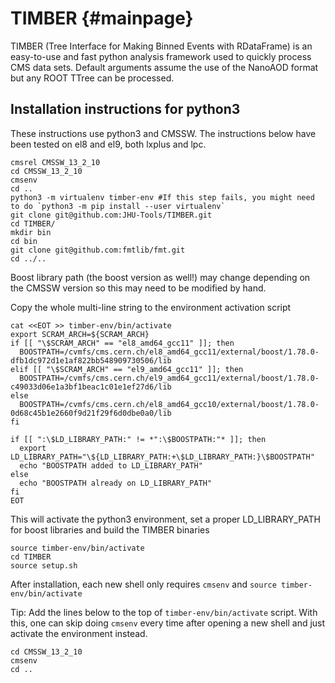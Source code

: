 # TIMBER {#mainpage}
TIMBER (Tree Interface for Making Binned Events with RDataFrame) is an easy-to-use and fast python analysis framework used to quickly process CMS data sets. 
Default arguments assume the use of the NanoAOD format but any ROOT TTree can be processed.

## Installation instructions for python3

These instructions use python3 and CMSSW. The instructions below have been tested on el8 and el9, both lxplus and lpc.

```
cmsrel CMSSW_13_2_10
cd CMSSW_13_2_10
cmsenv
cd ..
python3 -m virtualenv timber-env #If this step fails, you might need to do `python3 -m pip install --user virtualenv`
git clone git@github.com:JHU-Tools/TIMBER.git
cd TIMBER/
mkdir bin
cd bin
git clone git@github.com:fmtlib/fmt.git
cd ../..
```

Boost library path (the boost version as well!) may change depending on the CMSSW version so this may need to be modified by hand.

Copy the whole multi-line string to the environment activation script

```
cat <<EOT >> timber-env/bin/activate
export SCRAM_ARCH=${SCRAM_ARCH}
if [[ "\$SCRAM_ARCH" == "el8_amd64_gcc11" ]]; then
  BOOSTPATH=/cvmfs/cms.cern.ch/el8_amd64_gcc11/external/boost/1.78.0-dfb1dc972d1e1af822bb548909730506/lib
elif [[ "\$SCRAM_ARCH" == "el9_amd64_gcc11" ]]; then
  BOOSTPATH=/cvmfs/cms.cern.ch/el9_amd64_gcc11/external/boost/1.78.0-c49033d06e1a3bf1beac1c01e1ef27d6/lib
else
  BOOSTPATH=/cvmfs/cms.cern.ch/el8_amd64_gcc10/external/boost/1.78.0-0d68c45b1e2660f9d21f29f6d0dbe0a0/lib
fi

if [[ ":\$LD_LIBRARY_PATH:" != *":\$BOOSTPATH:"* ]]; then
  export LD_LIBRARY_PATH="\${LD_LIBRARY_PATH:+\$LD_LIBRARY_PATH:}\$BOOSTPATH"
  echo "BOOSTPATH added to LD_LIBRARY_PATH"
else
  echo "BOOSTPATH already on LD_LIBRARY_PATH"
fi
EOT
```

This will activate the python3 environment, set a proper LD_LIBRARY_PATH for boost libraries and build the TIMBER binaries

```
source timber-env/bin/activate
cd TIMBER
source setup.sh
```

After installation, each new shell only requires `cmsenv` and `source timber-env/bin/activate`


Tip: Add the lines below to the top of `timber-env/bin/activate` script. With this, one can skip doing `cmsenv` every time after opening a new shell and just activate the environment instead.
```
cd CMSSW_13_2_10
cmsenv
cd ..
```